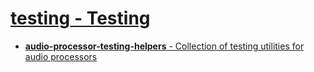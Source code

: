 # [**testing** - Testing](testing)

* [**audio-processor-testing-helpers** - Collection of testing utilities for audio processors](testing/audio-processor-testing-helpers)
